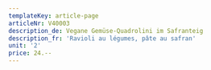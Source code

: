 ```yaml
---
templateKey: article-page
articleNr: V40003
description_de: Vegane Gemüse-Quadrolini im Safranteig
description_fr: 'Ravioli au légumes, pâte au safran'
unit: '2'
price: 24.--
---
```


